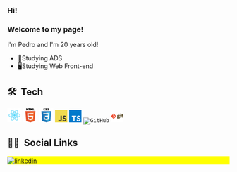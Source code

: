 ### Hi! 
### Welcome to my page!<br>
I'm Pedro and I'm 20 years old!

- 🌱Studying ADS<br>
- 🖥Studying Web Front-end 


## 🛠 &nbsp;Tech 

<code><img height="32" src="https://raw.githubusercontent.com/github/explore/80688e429a7d4ef2fca1e82350fe8e3517d3494d/topics/react/react.png" alt="React"/></code>
<code><img height="32" src="https://raw.githubusercontent.com/github/explore/80688e429a7d4ef2fca1e82350fe8e3517d3494d/topics/html/html.png" alt="HTML5"/></code>
<code><img height="32" src="https://raw.githubusercontent.com/github/explore/80688e429a7d4ef2fca1e82350fe8e3517d3494d/topics/css/css.png" alt="CSS"/></code>
<code><img height="28" src="https://raw.githubusercontent.com/github/explore/80688e429a7d4ef2fca1e82350fe8e3517d3494d/topics/javascript/javascript.png" alt="Javascript"/></code>
<code><img height="28" src="https://raw.githubusercontent.com/github/explore/80688e429a7d4ef2fca1e82350fe8e3517d3494d/topics/typescript/typescript.png" alt="Typescript"/></code>
<code><img height="28" src="https://cdn3.iconfinder.com/data/icons/inficons/512/github.png" alt="GitHub"/></code>
<code><img height="28" src="https://raw.githubusercontent.com/github/explore/80688e429a7d4ef2fca1e82350fe8e3517d3494d/topics/git/git.png" alt="Git"/></code>


## 🧑🏽 &nbsp;Social Links

<p align="left" style="background:yellow">
<a href="https://linkedin.com/in/pedro-ceolato-81534a214/" target="_blank">
  <img align="center" src="https://img.shields.io/badge/-Pedro Ceolato-05122A?style=flat&logo=linkedin" alt="linkedin"/>
</a>
</p>

